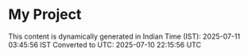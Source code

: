# My Project

This content is dynamically generated in Indian Time (IST): 2025-07-11 03:45:56 IST
Converted to UTC: 2025-07-10 22:15:56 UTC
